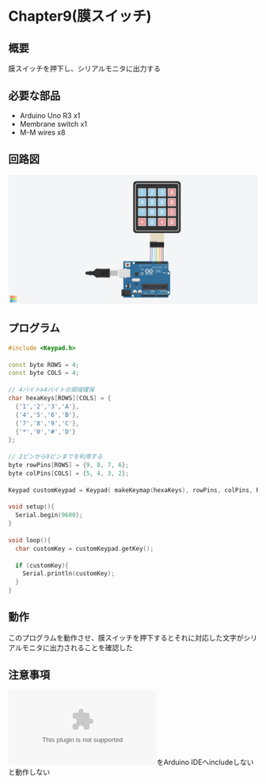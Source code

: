 # Chapter9(膜スイッチ)

## 概要

膜スイッチを押下し、シリアルモニタに出力する

## 必要な部品

- Arduino Uno R3 x1
- Membrane switch x1
- M-M wires x8

## 回路図

![回路図](./circuit.png)

## プログラム

```cpp
#include <Keypad.h>

const byte ROWS = 4;
const byte COLS = 4;

// 4バイトx4バイトの領域確保
char hexaKeys[ROWS][COLS] = {
  {'1','2','3','A'},
  {'4','5','6','B'},
  {'7','8','9','C'},
  {'*','0','#','D'}
};

// 2ピンから9ピンまでを利用する
byte rowPins[ROWS] = {9, 8, 7, 6};
byte colPins[COLS] = {5, 4, 3, 2};

Keypad customKeypad = Keypad( makeKeymap(hexaKeys), rowPins, colPins, ROWS, COLS); 

void setup(){
  Serial.begin(9600);
}
  
void loop(){
  char customKey = customKeypad.getKey();
  
  if (customKey){
    Serial.println(customKey);
  }
}
```

## 動作

このプログラムを動作させ、膜スイッチを押下するとそれに対応した文字がシリアルモニタに出力されることを確認した

## 注意事項

![zipファイル](./Keypad.zip)をArduino IDEへincludeしないと動作しない
